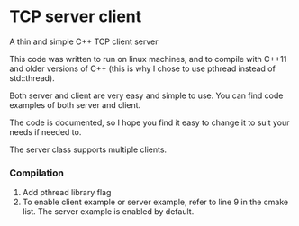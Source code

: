 # TCP server client
A thin and simple C++ TCP client server

This code was written to run on linux machines, and to compile with C++11 and older versions of C++ (this is why I chose to use pthread instead of std::thread).

Both server and client are very easy and simple to use. You can find code examples of both server and client. 

The code is documented, so I hope you find it easy to change it to suit your needs if needed to.

The server class supports multiple clients.

### Compilation
1. Add pthread library flag
2. To enable client example or server example, refer to line 9 in the cmake list. The server example is enabled by default.
